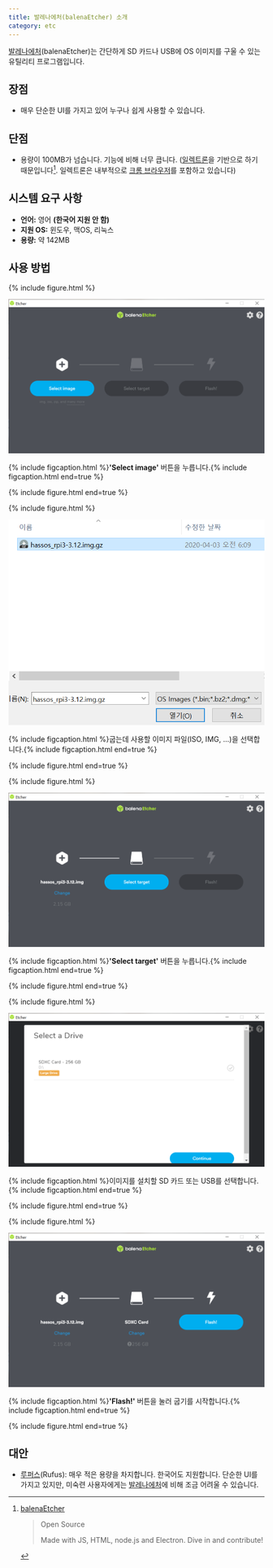 ```yaml
---
title: 발레나에처(balenaEtcher) 소개
category: etc
---
```


[발레나에처]\(balenaEtcher)는 간단하게 SD 카드나 USB에 OS 이미지를 구울 수 있는 유틸리티 프로그램입니다.

[발레나에처]: https://www.balena.io/etcher/

## 장점

- 매우 단순한 UI를 가지고 있어 누구나 쉽게 사용할 수 있습니다.

## 단점

- 용량이 100MB가 넘습니다. 기능에 비해 너무 큽니다. ([일렉트론](https://www.electronjs.org/)을 기반으로 하기 때문입니다[^electron]. 일렉트론은 내부적으로 [크롬 브라우저](https://www.google.com/chrome/)를 포함하고 있습니다)

[^electron]: [balenaEtcher](https://www.balena.io/etcher/)

    > Open Source
    >
    > Made with JS, HTML, node.js and Electron. Dive in and contribute!

## 시스템 요구 사항

- **언어:** 영어 **(한국어 지원 안 함)**
- **지원 OS:** 윈도우, 맥OS, 리눅스
- **용량:** 약 142MB

## 사용 방법

{% include figure.html %}

![](/assets/2020-05-07-balena-etcher-intro/balena-etcher-1.png)

{% include figcaption.html %}**'Select image'** 버튼을 누릅니다.{% include figcaption.html end=true %}

{% include figure.html end=true %}

{% include figure.html %}

![](/assets/2020-05-07-balena-etcher-intro/balena-etcher-2.png)

{% include figcaption.html %}굽는데 사용할 이미지 파일(ISO, IMG, ...)을 선택합니다.{% include figcaption.html end=true %}

{% include figure.html end=true %}

{% include figure.html %}

![](/assets/2020-05-07-balena-etcher-intro/balena-etcher-3.png)

{% include figcaption.html %}**'Select target'** 버튼을 누릅니다.{% include figcaption.html end=true %}

{% include figure.html end=true %}

{% include figure.html %}

![](/assets/2020-05-07-balena-etcher-intro/balena-etcher-4.png)

{% include figcaption.html %}이미지를 설치할 SD 카드 또는 USB를 선택합니다.{% include figcaption.html end=true %}

{% include figure.html end=true %}

{% include figure.html %}

![](/assets/2020-05-07-balena-etcher-intro/balena-etcher-5.png)

{% include figcaption.html %}**'Flash!'** 버튼을 눌러 굽기를 시작합니다.{% include figcaption.html end=true %}

{% include figure.html end=true %}

## 대안

- [루퍼스](https://rufus.ie/)(Rufus): 매우 적은 용량을 차지합니다. 한국어도 지원합니다. 단순한 UI를 가지고 있지만, 미숙련 사용자에게는 [발레나에처]에 비해 조금 어려울 수 있습니다.
